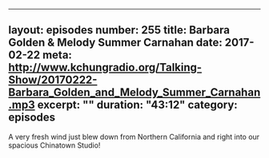 -----
layout: episodes
number: 255
title: Barbara Golden & Melody Summer Carnahan
date: 2017-02-22
meta: http://www.kchungradio.org/Talking-Show/20170222-Barbara_Golden_and_Melody_Summer_Carnahan.mp3
excerpt: ""
duration: "43:12"
category: episodes
-----

A very fresh wind just blew down from Northern California and right into our spacious Chinatown Studio!
